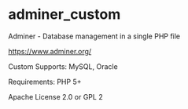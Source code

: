 # adminer_custom
Adminer - Database management in a single PHP file

https://www.adminer.org/

Custom Supports: MySQL, Oracle

Requirements: PHP 5+

Apache License 2.0 or GPL 2
